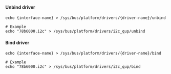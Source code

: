 #### Unbind driver
```
echo {interface-name} > /sys/bus/platform/drivers/{driver-name}/unbind

# Example
echo "78b6000.i2c" > /sys/bus/platform/drivers/i2c_qup/unbind
```

#### Bind driver
```
echo {interface-name} > /sys/bus/platform/drivers/{driver-name}/bind

# Example
echo "78b6000.i2c" > /sys/bus/platform/drivers/i2c_qup/bind
```
